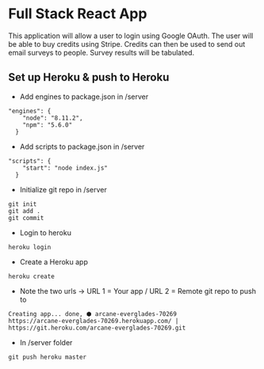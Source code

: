 # Full Stack React App
This application will allow a user to login using Google OAuth.
The user will be able to buy credits using Stripe.
Credits can then be used to send out email surveys to people.
Survey results will be tabulated.

## Set up Heroku & push to Heroku
* Add engines to package.json in /server
```
"engines": {
    "node": "8.11.2",
    "npm": "5.6.0"
  }
```
* Add scripts to package.json in /server
```
"scripts": {
    "start": "node index.js"
  }
```
* Initialize git repo in /server
```
git init
git add .
git commit
```
* Login to heroku
```
heroku login
```
* Create a Heroku app
```
heroku create
```
* Note the two urls -> URL 1 = Your app / URL 2 = Remote git repo to push to
```
Creating app... done, ⬢ arcane-everglades-70269
https://arcane-everglades-70269.herokuapp.com/ | https://git.heroku.com/arcane-everglades-70269.git
```
* In /server folder
```
git push heroku master
```
